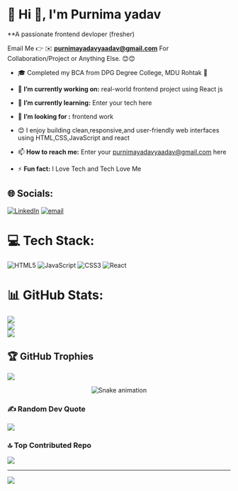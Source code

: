 # 💫 Hi 👋, I'm Purnima yadav
**A passionate frontend devloper (fresher)

Email Me 👉 ✉️ **purnimayadavyaadav@gmail.com** For Collaboration/Project or Anything Else. 😊😊
- 🎓 Completed my BCA from DPG Degree College, MDU Rohtak 🏫
- 🔭 **I’m currently working on:** real-world frontend project using React js
- 🌱 **I’m currently learning:** Enter your tech here
- 🤔 **I’m looking for :** frontend work
- 😊 I enjoy building clean,responsive,and user-friendly web interfaces using HTML,CSS,JavaScript and react
- 📫 **How to reach me:** Enter your purnimayadavyaadav@gmail.com here
  


- ⚡ **Fun fact:** I Love Tech and Tech Love Me
## 🌐 Socials:
[![LinkedIn](https://img.shields.io/badge/LinkedIn-%230077B5.svg?logo=linkedin&logoColor=white)](https://linkedin.com/in/purnima-yadav-70a52832b) [![email](https://img.shields.io/badge/Email-D14836?logo=gmail&logoColor=white)](mailto:purnimayadavyaadav@gmail.com) 

# 💻 Tech Stack:
![HTML5](https://img.shields.io/badge/html5-%23E34F26.svg?style=for-the-badge&logo=html5&logoColor=white) ![JavaScript](https://img.shields.io/badge/javascript-%23323330.svg?style=for-the-badge&logo=javascript&logoColor=%23F7DF1E) ![CSS3](https://img.shields.io/badge/css3-%231572B6.svg?style=for-the-badge&logo=css3&logoColor=white) ![React](https://img.shields.io/badge/react-%2320232a.svg?style=for-the-badge&logo=react&logoColor=%2361DAFB)
# 📊 GitHub Stats:
![](https://github-readme-stats.vercel.app/api?username=shaluyadav1231&theme=dark&hide_border=false&include_all_commits=true&count_private=false)<br/>
![](https://nirzak-streak-stats.vercel.app/?user=shaluyadav1231&theme=dark&hide_border=false)<br/>
![](https://github-readme-stats.vercel.app/api/top-langs/?username=shaluyadav1231&theme=dark&hide_border=false&include_all_commits=true&count_private=false&layout=compact)

## 🏆 GitHub Trophies
![](https://github-profile-trophy.vercel.app/?username=shaluyadav1231&theme=radical&no-frame=false&no-bg=true&margin-w=4)

<!-- Snake Game Repo View -->

<div align="center">
  <img src="https://profile-readme-generator.com/assets/snake.svg" alt="Snake animation" />
</div>

### ✍️ Random Dev Quote
![](https://quotes-github-readme.vercel.app/api?type=horizontal&theme=radical)

### 🔝 Top Contributed Repo
![](https://github-contributor-stats.vercel.app/api?username=shaluyadav1231&limit=5&theme=dark&combine_all_yearly_contributions=true)

---
[![](https://visitcount.itsvg.in/api?id=shaluyadav1231&icon=0&color=0)](https://visitcount.itsvg.in)

<!-- Proudly created with GPRM ( https://gprm.itsvg.in ) -->
